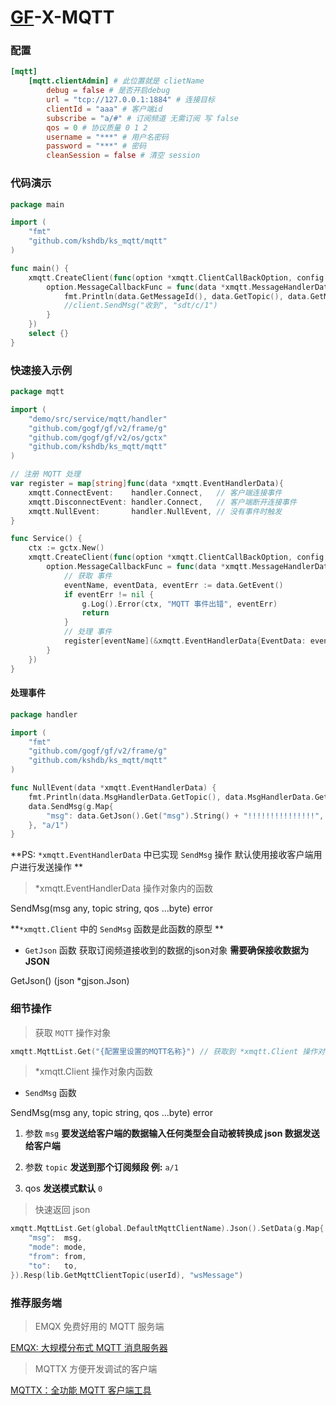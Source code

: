 # [GF](https://goframe.org/pages/viewpage.action?pageId=1114119)-X-MQTT

### 配置

```toml 
[mqtt]
    [mqtt.clientAdmin] # 此位置就是 clietName
        debug = false # 是否开启debug 
        url = "tcp://127.0.0.1:1884" # 连接目标
        clientId = "aaa" # 客户端id
        subscribe = "a/#" # 订阅频道 无需订阅 写 false
        qos = 0 # 协议质量 0 1 2
        username = "***" # 用户名密码
        password = "***" # 密码
        cleanSession = false # 清空 session
```
### 代码演示
```go
package main

import (
    "fmt"
    "github.com/kshdb/ks_mqtt/mqtt"
)

func main() {
    xmqtt.CreateClient(func(option *xmqtt.ClientCallBackOption, config *xmqtt.Config) {
        option.MessageCallbackFunc = func(data *xmqtt.MessageHandlerData) {
            fmt.Println(data.GetMessageId(), data.GetTopic(), data.GetMsg())
            //client.SendMsg("收到", "sdt/c/1")
        }
    })
    select {}
}
```

### 快速接入示例

```go
package mqtt

import (
    "demo/src/service/mqtt/handler"
    "github.com/gogf/gf/v2/frame/g"
    "github.com/gogf/gf/v2/os/gctx"
    "github.com/kshdb/ks_mqtt/mqtt"
)

// 注册 MQTT 处理
var register = map[string]func(data *xmqtt.EventHandlerData){
    xmqtt.ConnectEvent:    handler.Connect,   // 客户端连接事件
    xmqtt.DisconnectEvent: handler.Connect,   // 客户端断开连接事件
    xmqtt.NullEvent:       handler.NullEvent, // 没有事件时触发
}

func Service() {
    ctx := gctx.New()
    xmqtt.CreateClient(func(option *xmqtt.ClientCallBackOption, config *xmqtt.Config) {
        option.MessageCallbackFunc = func(data *xmqtt.MessageHandlerData) {
            // 获取 事件
            eventName, eventData, eventErr := data.GetEvent()
            if eventErr != nil {
                g.Log().Error(ctx, "MQTT 事件出错", eventErr)
                return
            }
            // 处理 事件
            register[eventName](&xmqtt.EventHandlerData{EventData: eventData, MsgHandlerData: data})
        }
    })
}

```

#### 处理事件

```go
package handler

import (
    "fmt"
    "github.com/gogf/gf/v2/frame/g"
    "github.com/kshdb/ks_mqtt/mqtt"
)

func NullEvent(data *xmqtt.EventHandlerData) {
    fmt.Println(data.MsgHandlerData.GetTopic(), data.MsgHandlerData.GetMsg())
    data.SendMsg(g.Map{
        "msg": data.GetJson().Get("msg").String() + "!!!!!!!!!!!!!!!",
    }, "a/1")
}
```

**PS: ``*xmqtt.EventHandlerData`` 中已实现 ``SendMsg``  操作 默认使用接收客户端用户进行发送操作 **

> *xmqtt.EventHandlerData 操作对象内的函数

SendMsg(msg any, topic string, qos ...byte) error 

**``*xmqtt.Client`` 中的 ``SendMsg`` 函数是此函数的原型 **

- ``GetJson`` 函数 获取订阅频道接收到的数据的json对象 **需要确保接收数据为 JSON**

GetJson() (json *gjson.Json)

### 细节操作

> 获取 ``MQTT`` 操作对象

```go
xmqtt.MqttList.Get("{配置里设置的MQTT名称}") // 获取到 *xmqtt.Client 操作对象
```

> *xmqtt.Client 操作对象内函数

- ``SendMsg`` 函数

SendMsg(msg any, topic string, qos ...byte) error

1. 参数 ``msg`` **要发送给客户端的数据输入任何类型会自动被转换成 json 数据发送给客户端**
2. 参数 ``topic`` **发送到那个订阅频段 例:** ``a/1``

3. qos **发送模式默认** ``0``

> 快速返回 json

```go
xmqtt.MqttList.Get(global.DefaultMqttClientName).Json().SetData(g.Map{
	"msg":  msg,
	"mode": mode,
	"from": from,
	"to":   to,
}).Resp(lib.GetMqttClientTopic(userId), "wsMessage")
```

### 推荐服务端

> EMQX 免费好用的 MQTT 服务端

[EMQX: 大规模分布式 MQTT 消息服务器](https://www.emqx.io/zh)

> MQTTX 方便开发调试的客户端

[MQTTX：全功能 MQTT 客户端工具](https://mqttx.app/zh)

